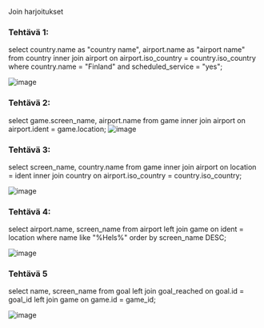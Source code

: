 Join harjoitukset

### Tehtävä 1:
select country.name as "country name", airport.name as "airport name"
from country inner join airport on airport.iso_country = country.iso_country
where country.name = "Finland" and scheduled_service = "yes";

![image](https://github.com/user-attachments/assets/78116c68-3543-4bde-bbc7-8602e5023dd6)


### Tehtävä 2:
select game.screen_name, airport.name
from game inner join airport on airport.ident = game.location;
![image](https://github.com/user-attachments/assets/378b2b86-4be1-4048-9d0d-48daf6f25690)


### Tehtävä 3:
select screen_name, country.name
from game inner join airport on location = ident 
inner join country on airport.iso_country = country.iso_country;

![image](https://github.com/user-attachments/assets/6c8d4327-8592-4e70-8b17-3f4bfbc3caf5)


### Tehtävä 4: 
select airport.name, screen_name
from airport left join game on ident = location where name like "%Hels%" 
order by screen_name DESC;

![image](https://github.com/user-attachments/assets/118bda2d-7196-419d-abac-7fa8dde75431)


### Tehtävä 5
select name, screen_name
from goal left join goal_reached on goal.id = goal_id  left join game on game.id = game_id;

![image](https://github.com/user-attachments/assets/47cf359c-3e06-4790-889d-eca023195be8)



